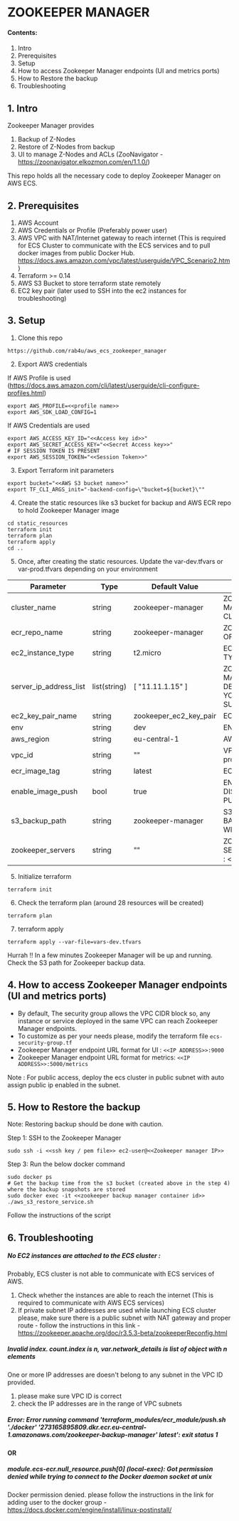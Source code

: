 # ZOOKEEPER MANAGER 
#### Contents:
1. Intro
2. Prerequisites 
3. Setup
4. How to access Zookeeper Manager endpoints (UI and metrics ports)   
5. How to Restore the backup   
6. Troubleshooting

## 1. Intro
Zookeeper Manager provides 
1. Backup of Z-Nodes
2. Restore of Z-Nodes from backup
3. UI to manage Z-Nodes and ACLs (ZooNavigator - https://zoonavigator.elkozmon.com/en/1.1.0/)

This repo holds all the necessary code to deploy Zookeeper Manager on AWS ECS. 

## 2. Prerequisites
1. AWS Account 
2. AWS Credentials or Profile (Preferably power user) 
3. AWS VPC with NAT/Internet gateway to reach internet (This is required for ECS Cluster to communicate with the ECS services and to pull docker images from public Docker Hub. https://docs.aws.amazon.com/vpc/latest/userguide/VPC_Scenario2.htm)
4. Terraform >= 0.14
5. AWS S3 Bucket to store terraform state remotely
6. EC2 key pair (later used to SSH into the ec2 instances for troubleshooting)

## 3. Setup
1. Clone this repo
```
https://github.com/rab4u/aws_ecs_zookeeper_manager
```
2. Export AWS credentials

If AWS Profile is used (https://docs.aws.amazon.com/cli/latest/userguide/cli-configure-profiles.html)
```
export AWS_PROFILE=<<profile name>>
export AWS_SDK_LOAD_CONFIG=1
```
If AWS Credentials are used
```
export AWS_ACCESS_KEY_ID="<<Access key id>>"
export AWS_SECRET_ACCESS_KEY="<<Secret Access key>>"
# IF SESSION TOKEN IS PRESENT
export AWS_SESSION_TOKEN="<<Session Token>>"
```
3. Export Terraform init parameters
```
export bucket="<<AWS S3 bucket name>>"
export TF_CLI_ARGS_init="-backend-config=\"bucket=${bucket}\""
```
4. Create the static resources like s3 bucket for backup and AWS ECR repo to hold Zookeeper Manager image
```
cd static_resources
terraform init
terraform plan
terraform apply
cd ..
```   
5. Once, after creating the static resources. Update the var-dev.tfvars or var-prod.tfvars depending on your environment

| Parameter              	| Type         	| Default Value                                      	| Description                                                                                                                                                                                                       	|
|------------------------	|--------------	|----------------------------------------------------	|-------------------------------------------------------------------------------------------------------------------------------------------------------------------------------------------------------------------	|
| cluster_name           	| string       	| zookeeper-manager                                   	| ZOOKEEPER MANAGER CLUSTER NAME                                                                                                                                                                                       	|
| ecr_repo_name           	| string       	| zookeeper-manager                                    	| ZOOKEEPER OFFICIAL IMAGE                                                                                                                                                                                          	|
| ec2_instance_type      	| string       	| t2.micro                                           	| EC2 INSTANCE TYPE                                                                                                                                                                                                 	|
| server_ip_address_list 	| list(string) 	| [ "11.11.1.15" ]   	                                | ZOOKEEPER MANAGER IPS - DEPENDS ON YOUR AWS SUBNETS                                                                                                                                                                 	|
| ec2_key_pair_name      	| string       	| zookeeper_ec2_key_pair                             	| EC2 KEY PAIR                                                                                                                                                                                                      	|
| env                    	| string       	| dev                                                	| ENVIRONMENT                                                                                                                                                                                                       	|
| aws_region             	| string       	| eu-central-1                                       	| AWS REGION                                                                                                                                                                                                        	|
| vpc_id                 	| string       	| ""                                                 	| VPC ID. please provide VPC ID                                                                                                                                                                                     	|
| ecr_image_tag            	| string       	| latest                                               	| ECR IMAGE TAG                                                                                                                                                                                    	                    |
| enable_image_push        	| bool       	| true                                               	| ENABLE OR DISABLE IMAGE PUSH TO ECR                                                                                                                                                                                   |
| s3_backup_path           	| string       	| zookeeper-manager                             	| S3 PATH FOR BACKUP WITHOUT S3://                                                                                                                                                                                         	|
| zookeeper_servers         | string       	| ""                                                 	| ZOOKEEPER SERVERS.Format : <<ZOO-SERVER-IP>>:<<PORT>>,<<ZOO-SERVER-IP>>:<<PORT>>,...                                                                                                                                  |

5. Initialize terraform
```
terraform init
```
6. Check the terraform plan (around 28 resources will be created)
```
terraform plan
```
7. terraform apply
```
terraform apply --var-file=vars-dev.tfvars 
```

Hurrah !! In a few minutes Zookeeper Manager will be up and running. Check the S3 path for Zookeeper backup data.

## 4. How to access Zookeeper Manager endpoints (UI and metrics ports)
 - By default, The security group allows the VPC CIDR block so, any instance or service deployed in the same VPC can reach Zookeeper Manager endpoints.
 - To customize as per your needs please, modify the terraform file ```ecs-security-group.tf```
 - Zookeeper Manager endpoint URL format for UI : ```<<IP ADDRESS>>:9000```
 - Zookeeper Manager endpoint URL format for metrics: ```<<IP ADDRESS>>:5000/metrics```

Note : For public access, deploy the ecs cluster in public subnet with auto assign public ip enabled in the subnet.

## 5. How to Restore the backup
Note: Restoring backup should be done with caution. 

Step 1: SSH to the Zookeeper Manager
```
sudo ssh -i <<ssh key / pem file>> ec2-user@<<Zookeeper manager IP>>
```
Step 3: Run the below docker command
```
sudo docker ps 
# Get the backup time from the s3 bucket (created above in the step 4) where the backup snapshots are stored
sudo docker exec -it <<zookeeper backup manager container id>> ./aws_s3_restore_service.sh
```
Follow the instructions of the script


## 6. Troubleshooting 
##### No EC2 instances are attached to the ECS cluster : 
Probably, ECS cluster is not able to communicate with ECS services of AWS. 
1. Check whether the instances are able to reach the internet (This is required to communicate with AWS ECS services)
2. If private subnet IP addresses are used while launching ECS cluster please, make sure there is a
public subnet with NAT gateway and proper route - follow the instructions in this link - https://zookeeper.apache.org/doc/r3.5.3-beta/zookeeperReconfig.html

##### Invalid index. count.index is n, var.network_details is list of object with n elements
One or more IP addresses are doesn't belong to any subnet in the VPC ID provided. 
1. please make sure VPC ID is correct
2. check the IP addresses are in the range of VPC subnets

##### Error: Error running command 'terraform_modules/ecr_module/push.sh './docker' '273165895809.dkr.ecr.eu-central-1.amazonaws.com/zookeeper-backup-manager' latest': exit status 1
#### OR
##### module.ecs-ecr.null_resource.push[0] (local-exec): Got permission denied while trying to connect to the Docker daemon socket at unix
Docker permission denied. please follow the instructions in the link for adding user to the docker group - https://docs.docker.com/engine/install/linux-postinstall/